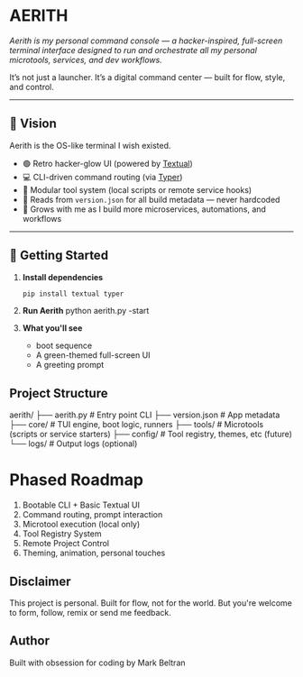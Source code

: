 # AERITH

*Aerith is my personal command console — a hacker-inspired, full-screen terminal interface designed to run and orchestrate all my personal microtools, services, and dev workflows.*

It’s not just a launcher. It’s a digital command center — built for flow, style, and control.

---

## 🎯 Vision

Aerith is the OS-like terminal I wish existed.

- 🟢 Retro hacker-glow UI (powered by [Textual](https://github.com/Textualize/textual))
- 💻 CLI-driven command routing (via [Typer](https://github.com/tiangolo/typer))
- 🧩 Modular tool system (local scripts or remote service hooks)
- 🧠 Reads from `version.json` for all build metadata — never hardcoded
- 🤖 Grows with me as I build more microservices, automations, and workflows

---

## 🚀 Getting Started

1. **Install dependencies**
   ```bash
   pip install textual typer
   ```

2. **Run Aerith**
    python aerith.py -start

3. **What you'll see**
    - boot sequence
    - A green-themed full-screen UI
    - A greeting prompt

## Project Structure

aerith/
├── aerith.py          # Entry point CLI
├── version.json       # App metadata
├── core/              # TUI engine, boot logic, runners
├── tools/             # Microtools (scripts or service starters)
├── config/            # Tool registry, themes, etc (future)
└── logs/              # Output logs (optional)

# Phased Roadmap

1. Bootable CLI + Basic Textual UI
2. Command routing, prompt interaction
3. Microtool execution (local only)
4. Tool Registry System
5. Remote Project Control
6. Theming, animation, personal touches

## Disclaimer
This project is personal. Built for flow, not for the world. But you're welcome to form, follow, remix or send me feedback.

## Author
Built with obsession for coding
by Mark Beltran